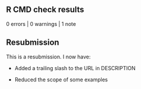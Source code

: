 ## R CMD check results

0 errors | 0 warnings | 1 note

## Resubmission
This is a resubmission. I now have:

* Added a trailing slash to the URL in DESCRIPTION

* Reduced the scope of some examples
